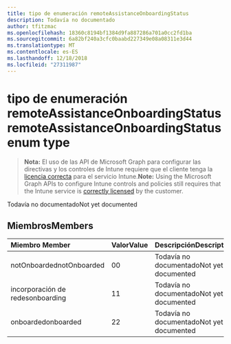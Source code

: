 ```yaml
---
title: tipo de enumeración remoteAssistanceOnboardingStatus
description: Todavía no documentado
author: tfitzmac
ms.openlocfilehash: 18360c8194bf1384d9fa887286a701a0cc2fd1ba
ms.sourcegitcommit: 6a82bf240a3cfc0baabd227349e08a08311e3d44
ms.translationtype: MT
ms.contentlocale: es-ES
ms.lasthandoff: 12/18/2018
ms.locfileid: "27311987"
---
```

# <a name="remoteassistanceonboardingstatus-enum-type"></a><span data-ttu-id="f70ee-103">tipo de enumeración remoteAssistanceOnboardingStatus</span><span class="sxs-lookup"><span data-stu-id="f70ee-103">remoteAssistanceOnboardingStatus enum type</span></span>

> <span data-ttu-id="f70ee-104">**Nota:** El uso de las API de Microsoft Graph para configurar las directivas y los controles de Intune requiere que el cliente tenga la [licencia correcta](https://go.microsoft.com/fwlink/?linkid=839381) para el servicio Intune.</span><span class="sxs-lookup"><span data-stu-id="f70ee-104">**Note:** Using the Microsoft Graph APIs to configure Intune controls and policies still requires that the Intune service is [correctly licensed](https://go.microsoft.com/fwlink/?linkid=839381) by the customer.</span></span>

<span data-ttu-id="f70ee-105">Todavía no documentado</span><span class="sxs-lookup"><span data-stu-id="f70ee-105">Not yet documented</span></span>
## <a name="members"></a><span data-ttu-id="f70ee-106">Miembros</span><span class="sxs-lookup"><span data-stu-id="f70ee-106">Members</span></span>
|<span data-ttu-id="f70ee-107">Miembro	</span><span class="sxs-lookup"><span data-stu-id="f70ee-107">Member</span></span>|<span data-ttu-id="f70ee-108">Valor</span><span class="sxs-lookup"><span data-stu-id="f70ee-108">Value</span></span>|<span data-ttu-id="f70ee-109">Descripción</span><span class="sxs-lookup"><span data-stu-id="f70ee-109">Description</span></span>|
|:---|:---|:---|
|<span data-ttu-id="f70ee-110">notOnboarded</span><span class="sxs-lookup"><span data-stu-id="f70ee-110">notOnboarded</span></span>|<span data-ttu-id="f70ee-111">0</span><span class="sxs-lookup"><span data-stu-id="f70ee-111">0</span></span>|<span data-ttu-id="f70ee-112">Todavía no documentado</span><span class="sxs-lookup"><span data-stu-id="f70ee-112">Not yet documented</span></span>|
|<span data-ttu-id="f70ee-113">incorporación de redes</span><span class="sxs-lookup"><span data-stu-id="f70ee-113">onboarding</span></span>|<span data-ttu-id="f70ee-114">1</span><span class="sxs-lookup"><span data-stu-id="f70ee-114">1</span></span>|<span data-ttu-id="f70ee-115">Todavía no documentado</span><span class="sxs-lookup"><span data-stu-id="f70ee-115">Not yet documented</span></span>|
|<span data-ttu-id="f70ee-116">onboarded</span><span class="sxs-lookup"><span data-stu-id="f70ee-116">onboarded</span></span>|<span data-ttu-id="f70ee-117">2</span><span class="sxs-lookup"><span data-stu-id="f70ee-117">2</span></span>|<span data-ttu-id="f70ee-118">Todavía no documentado</span><span class="sxs-lookup"><span data-stu-id="f70ee-118">Not yet documented</span></span>|



